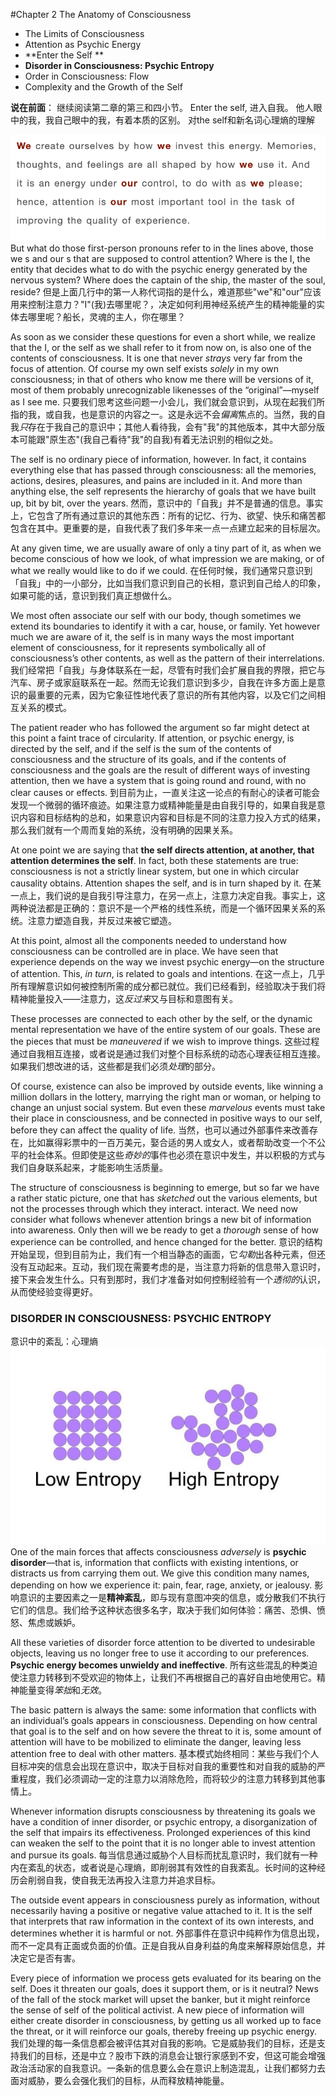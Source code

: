#Chapter 2 The Anatomy of Consciousness
* The Limits of Consciousness 
* Attention as Psychic Energy 
* **Enter the Self **
* **Disorder in Consciousness: Psychic Entropy**
* Order in Consciousness: Flow 
* Complexity and the Growth of the Self 

**说在前面**：
继续阅读第二章的第三和四小节。
Enter the self, 进入自我。 他人眼中的我，我自己眼中的我，有着本质的区别。
对the self和新名词心理熵的理解

![](./images/2020-02-13-08-26-07.png)
But what do those first-person pronouns refer to in the lines above, those we s and our s that are supposed to control attention? Where is the I, the entity that decides what to do with the psychic energy generated by the nervous system? Where does the captain of the ship, the master of the soul, reside?
但是上面几行中的第一人称代词指的是什么，难道那些"we"和"our"应该用来控制注意力？"I"(我)去哪里呢？，决定如何利用神经系统产生的精神能量的实体去哪里呢？船长，灵魂的主人，你在哪里？

As soon as we consider these questions for even a short while, we realize that the I, or the self as we shall refer to it from now on, is also one of the contents of consciousness. It is one that never *strays* very far from the focus of attention. Of course my own self exists *solely* in my own consciousness; in that of others who know me there will be versions of it, most of them probably unrecognizable likenesses of the “original”—myself as I see me.
只要我们思考这些问题一小会儿，我们就会意识到，从现在起我们所指的我，或自我，也是意识的内容之一。这是永远不会*偏离*焦点的。当然，我的自我*只*存在于我自己的意识中；其他人看待我，会有"我"的其他版本，其中大部分版本可能跟"原生态"(我自己看待"我"的自我)有着无法识别的相似之处。

The self is no ordinary piece of information, however. In fact, it contains everything else that has passed through consciousness: all the memories, actions, desires, pleasures, and pains are included in it. And more than anything else, the self represents the hierarchy of goals that we have built up, bit by bit, over the years. 
然而，意识中的「自我」并不是普通的信息。事实上，它包含了所有通过意识的其他东西：所有的记忆、行为、欲望、快乐和痛苦都包含在其中。更重要的是，自我代表了我们多年来一点一点建立起来的目标层次。

At any given time, we are usually aware of only a tiny part of it, as when we become conscious of how we look, of what impression we are making, or of what we really would like to do if we could.
在任何时候，我们通常只意识到「自我」中的一小部分，比如当我们意识到自己的长相，意识到自己给人的印象，如果可能的话，意识到我们真正想做什么。

 We most often associate our self with our body, though sometimes we extend its boundaries to identify it with a car, house, or family. Yet however much we are aware of it, the self is in many ways the most important element of consciousness, for it represents symbolically all of consciousness’s other contents, as well as the pattern of their interrelations.
我们经常把「自我」与身体联系在一起，尽管有时我们会扩展自我的界限，把它与汽车、房子或家庭联系在一起。然而无论我们意识到多少，自我在许多方面上是意识的最重要的元素，因为它象征性地代表了意识的所有其他内容，以及它们之间相互关系的模式。

The patient reader who has followed the argument so far might detect at this point a faint trace of circularity. If attention, or psychic energy, is directed by the self, and if the self is the sum of the contents of consciousness and the structure of its goals, and if the contents of consciousness and the goals are the result of different ways of investing attention, then we have a system that is going round and round, with no clear causes or effects. 
到目前为止，一直关注这一论点的有耐心的读者可能会发现一个微弱的循环痕迹。如果注意力或精神能量是由自我引导的，如果自我是意识内容和目标结构的总和，如果意识内容和目标是不同的注意力投入方式的结果，那么我们就有一个周而复始的系统，没有明确的因果关系。

At one point we are saying that **the self directs attention, at another, that attention determines the self**. In fact, both these statements are true: consciousness is not a strictly linear system, but one in which circular causality obtains. Attention shapes the self, and is in turn shaped by it.
在某一点上，我们说的是自我引导注意力，在另一点上，注意力决定自我。事实上，这两种说法都是正确的：意识不是一个严格的线性系统，而是一个循环因果关系的系统。注意力塑造自我，并反过来被它塑造。

At this point, almost all the components needed to understand how consciousness can be controlled are in place. We have seen that experience depends on the way we invest psychic energy—on the structure of attention. This, *in turn*, is related to goals and intentions. 
在这一点上，几乎所有理解意识如何被控制所需的成分都已就位。我们已经看到，经验取决于我们将精神能量投入——注意力，这*反过来*又与目标和意图有关。

These processes are connected to each other by the self, or the dynamic mental representation we have of the entire system of our goals. These are the pieces that must be *maneuvered* if we wish to improve things. 
这些过程通过自我相互连接，或者说是通过我们对整个目标系统的动态心理表征相互连接。如果我们想改进的话，这些都是我们必须*处理*的部分。

Of course, existence can also be improved by outside events, like winning a million dollars in the lottery, marrying the right man or woman, or helping to change an unjust social system. But even these *marvelous* events must take their place in consciousness, and be connected in positive ways to our self, before they can affect the quality of life.
当然，也可以通过外部事件来改善存在，比如赢得彩票中的一百万美元，娶合适的男人或女人，或者帮助改变一个不公平的社会体系。但即使是这些*奇妙的*事件也必须在意识中发生，并以积极的方式与我们自身联系起来，才能影响生活质量。

The structure of consciousness is beginning to emerge, but so far we have a rather static picture, one that has *sketched* out the various elements, but not the processes through which they interact. interact. We need now consider what follows whenever attention brings a new bit of information into awareness. Only then will we be ready to get a *thorough* sense of how experience can be controlled, and hence changed for the better.
意识的结构开始呈现，但到目前为止，我们有一个相当静态的画面，它*勾勒*出各种元素，但还没有互动起来。互动，我们现在需要考虑的是，当注意力将新的信息带入意识时，接下来会发生什么。只有到那时，我们才准备对如何控制经验有一个*透彻的*认识，从而使经验变得更好。

### DISORDER IN CONSCIOUSNESS: PSYCHIC ENTROPY 
意识中的紊乱：心理熵
![](./images/2020-02-13-10-00-26.jpg)
One of the main forces that affects consciousness *adversely* is **psychic disorder**—that is, information that conflicts with existing intentions, or distracts us from carrying them out. We give this condition many names, depending on how we experience it: pain, fear, rage, anxiety, or jealousy. 
影响意识的主要因素之一是**精神紊乱**，即与现有意图冲突的信息，或分散我们不执行它们的信息。我们给予这种状态很多名字，取决于我们如何体验：痛苦、恐惧、愤怒、焦虑或嫉妒。

All these varieties of disorder force attention to be diverted to undesirable objects, leaving us no longer free to use it according to our preferences. **Psychic energy becomes unwieldy and ineffective**.
所有这些混乱的种类迫使注意力转移到不受欢迎的物体上，让我们不再根据自己的喜好自由地使用它。精神能量变得*笨拙*和*无效*。

The basic pattern is always the same: some information that conflicts with an individual’s goals appears in consciousness. Depending on how central that goal is to the self and on how severe the threat to it is, some amount of attention will have to be mobilized to eliminate the danger, leaving less attention free to deal with other matters. 
基本模式始终相同：某些与我们个人目标冲突的信息会出现在意识中，取决于目标对自我的重要性和对自我的威胁的严重程度，我们必须调动一定的注意力以消除危险，而将较少的注意力转移到其他事情上。

Whenever information disrupts consciousness by threatening its goals we have a condition of inner disorder, or psychic entropy, a disorganization of the self that impairs its effectiveness. 
Prolonged experiences of this kind can weaken the self to the point that it is no longer able to invest attention and pursue its goals.
每当信息通过威胁个人目标而扰乱意识时，我们就有一种内在紊乱的状态，或者说是心理熵，即削弱其有效性的自我紊乱。长时间的这种经历会削弱自我，使自我无法再投入注意力并追求目标。 

The outside event appears in consciousness purely as information, without necessarily having a positive or negative value attached to it. It is the self that interprets that raw information in the context of its own interests, and determines whether it is harmful or not. 
外部事件在意识中纯粹作为信息出现，而不一定具有正面或负面的价值。正是自我从自身利益的角度来解释原始信息，并决定它是否有害。

Every piece of information we process gets evaluated for its bearing on the self. Does it threaten our goals, does it support them, or is it neutral? News of the fall of the stock market will upset the banker, but it might reinforce the sense of self of the political activist. A new piece of information will either create disorder in consciousness, by getting us all worked up to face the threat, or it will reinforce our goals, thereby freeing up psychic energy.
我们处理的每一条信息都会被评估其对自我的影响。它是威胁我们的目标，还是支持我们的目标，还是中立？股市下跌的消息会让银行家感到不安，但这可能会增强政治活动家的自我意识。一条新的信息要么会在意识上制造混乱，让我们都努力去面对威胁，要么会强化我们的目标，从而释放精神能量。

